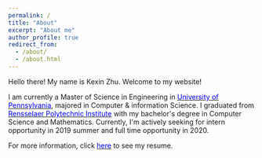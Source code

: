```yaml
---
permalink: /
title: "About"
excerpt: "About me"
author_profile: true
redirect_from:
  - /about/
  - /about.html
---
```


Hello there! My name is Kexin Zhu. Welcome to my website!

I am currently a Master of Science in Engineering in [<span class="underline-on-hover" style="color:#0000FF">University of Pennsylvania</span>](https://www.upenn.edu/), majored in Computer & information Science.
I graduated from [<span class="underline-on-hover" style="color:#0000FF">Rensselaer Polytechnic Institute</span>](http://www.rpi.edu/) with my bachelor's degree in Computer Science and Mathematics. Currently, I'm actively seeking for intern opportunity in 2019 summer and full time opportunity in 2020.

For more information, click [<span class="underline-on-hover" style="color:#0000FF">here</span>](/cv) to see my resume.
